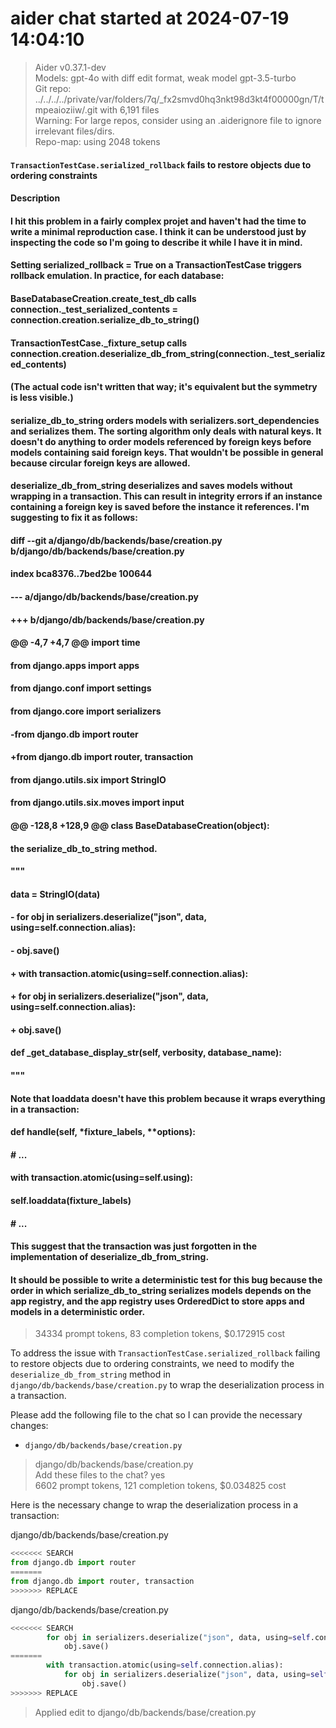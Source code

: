 
# aider chat started at 2024-07-19 14:04:10

> Aider v0.37.1-dev  
> Models: gpt-4o with diff edit format, weak model gpt-3.5-turbo  
> Git repo: ../../../../private/var/folders/7q/_fx2smvd0hq3nkt98d3kt4f00000gn/T/tmpeaioziiw/.git with 6,191 files  
> Warning: For large repos, consider using an .aiderignore file to ignore irrelevant files/dirs.  
> Repo-map: using 2048 tokens  

#### `TransactionTestCase.serialized_rollback` fails to restore objects due to ordering constraints  
#### Description  
#### 	  
#### I hit this problem in a fairly complex projet and haven't had the time to write a minimal reproduction case. I think it can be understood just by inspecting the code so I'm going to describe it while I have it in mind.  
#### Setting serialized_rollback = True on a TransactionTestCase triggers ​rollback emulation. In practice, for each database:  
#### BaseDatabaseCreation.create_test_db calls connection._test_serialized_contents = connection.creation.serialize_db_to_string()  
#### TransactionTestCase._fixture_setup calls connection.creation.deserialize_db_from_string(connection._test_serialized_contents)  
#### (The actual code isn't written that way; it's equivalent but the symmetry is less visible.)  
#### serialize_db_to_string orders models with serializers.sort_dependencies and serializes them. The sorting algorithm only deals with natural keys. It doesn't do anything to order models referenced by foreign keys before models containing said foreign keys. That wouldn't be possible in general because circular foreign keys are allowed.  
#### deserialize_db_from_string deserializes and saves models without wrapping in a transaction. This can result in integrity errors if an instance containing a foreign key is saved before the instance it references. I'm suggesting to fix it as follows:  
#### diff --git a/django/db/backends/base/creation.py b/django/db/backends/base/creation.py  
#### index bca8376..7bed2be 100644  
#### --- a/django/db/backends/base/creation.py  
#### +++ b/django/db/backends/base/creation.py  
#### @@ -4,7 +4,7 @@ import time  
####  from django.apps import apps  
####  from django.conf import settings  
####  from django.core import serializers  
#### -from django.db import router  
#### +from django.db import router, transaction  
####  from django.utils.six import StringIO  
####  from django.utils.six.moves import input  
####    
#### @@ -128,8 +128,9 @@ class BaseDatabaseCreation(object):  
#### 		 the serialize_db_to_string method.  
#### 		 """  
#### 		 data = StringIO(data)  
#### -		for obj in serializers.deserialize("json", data, using=self.connection.alias):  
#### -			obj.save()  
#### +		with transaction.atomic(using=self.connection.alias):  
#### +			for obj in serializers.deserialize("json", data, using=self.connection.alias):  
#### +				obj.save()  
####    
#### 	 def _get_database_display_str(self, verbosity, database_name):  
#### 		 """  
#### Note that loaddata doesn't have this problem because it wraps everything in a transaction:  
#### 	def handle(self, *fixture_labels, **options):  
#### 		# ...  
#### 		with transaction.atomic(using=self.using):  
#### 			self.loaddata(fixture_labels)  
#### 		# ...  
#### This suggest that the transaction was just forgotten in the implementation of deserialize_db_from_string.  
#### It should be possible to write a deterministic test for this bug because the order in which serialize_db_to_string serializes models depends on the app registry, and the app registry uses OrderedDict to store apps and models in a deterministic order.  
> 34334 prompt tokens, 83 completion tokens, $0.172915 cost  

To address the issue with `TransactionTestCase.serialized_rollback` failing to restore objects due to ordering constraints, we need to modify the `deserialize_db_from_string` method in `django/db/backends/base/creation.py` to wrap the deserialization process in a transaction.

Please add the following file to the chat so I can provide the necessary changes:
- `django/db/backends/base/creation.py`

> django/db/backends/base/creation.py  
> Add these files to the chat? yes  
> 6602 prompt tokens, 121 completion tokens, $0.034825 cost  

Here is the necessary change to wrap the deserialization process in a transaction:

django/db/backends/base/creation.py
```python
<<<<<<< SEARCH
from django.db import router
=======
from django.db import router, transaction
>>>>>>> REPLACE
```

django/db/backends/base/creation.py
```python
<<<<<<< SEARCH
        for obj in serializers.deserialize("json", data, using=self.connection.alias):
            obj.save()
=======
        with transaction.atomic(using=self.connection.alias):
            for obj in serializers.deserialize("json", data, using=self.connection.alias):
                obj.save()
>>>>>>> REPLACE
```

> Applied edit to django/db/backends/base/creation.py  
